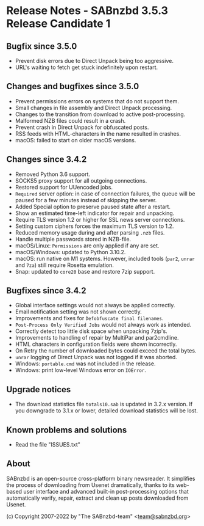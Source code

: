 Release Notes - SABnzbd 3.5.3 Release Candidate 1
=========================================================

## Bugfix since 3.5.0
- Prevent disk errors due to Direct Unpack being too aggressive.
- URL's waiting to fetch get stuck indefinitely upon restart.

## Changes and bugfixes since 3.5.0
- Prevent permissions errors on systems that do not support them.
- Small changes in file assembly and Direct Unpack processing.
- Changes to the transition from download to active post-processing.
- Malformed NZB files could result in a crash.
- Prevent crash in Direct Unpack for obfuscated posts.
- RSS feeds with HTML-characters in the name resulted in crashes.
- macOS: failed to start on older macOS versions.

## Changes since 3.4.2
- Removed Python 3.6 support.
- SOCKS5 proxy support for all outgoing connections.
- Restored support for UUencoded jobs.
- `Required` server option: in case of connection failures, the queue
  will be paused for a few minutes instead of skipping the server.
- Added Special option to preserve paused state after a restart.
- Show an estimated time-left indicator for repair and unpacking.
- Require TLS version 1.2 or higher for SSL news server connections.
- Setting custom ciphers forces the maximum TLS version to 1.2.
- Reduced memory usage during and after parsing `.nzb` files.
- Handle multiple passwords stored in NZB-file.
- macOS/Linux: `Permissions` are only applied if any are set.
- macOS/Windows: updated to Python 3.10.2.
- macOS: run native on M1 systems. However, included tools
  (`par2`, `unrar` and `7za`) still require Rosetta emulation.
- Snap: updated to `core20` base and restore 7zip support.

## Bugfixes since 3.4.2
- Global interface settings would not always be applied correctly.
- Email notification setting was not shown correctly.
- Improvements and fixes for `Defobfuscate final filenames`.
- `Post-Process Only Verified Jobs` would not always work as intended.
- Correctly detect too little disk space when unpacking 7zip's.
- Improvements to handling of repair by MultiPar and par2cmdline.
- HTML characters in configuration fields were shown incorrectly.
- On Retry the number of downloaded bytes could exceed the total bytes.
- `unrar` logging of Direct Unpack was not logged if it was aborted.
- Windows: `portable.cmd` was not included in the release.
- Windows: print low-level Windows error on `IOError`.

## Upgrade notices
- The download statistics file `totals10.sab` is updated in 3.2.x
  version. If you downgrade to 3.1.x or lower, detailed download
  statistics will be lost.

## Known problems and solutions
- Read the file "ISSUES.txt"

## About
  SABnzbd is an open-source cross-platform binary newsreader.
  It simplifies the process of downloading from Usenet dramatically, thanks
  to its web-based user interface and advanced built-in post-processing options
  that automatically verify, repair, extract and clean up posts downloaded
  from Usenet.

  (c) Copyright 2007-2022 by "The SABnzbd-team" \<team@sabnzbd.org\>
